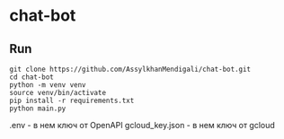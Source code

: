 # chat-bot


## Run
```shell
git clone https://github.com/AssylkhanMendigali/chat-bot.git
cd chat-bot
python -m venv venv 
source venv/bin/activate
pip install -r requirements.txt
python main.py
```

.env - в нем ключ от OpenAPI
gcloud_key.json -  в нем ключ от gcloud
